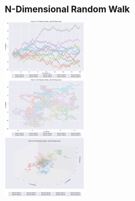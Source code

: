# N-Dimensional Random Walk

<img src="https://raw.githubusercontent.com/stevens97/ND_Random_Walk/main/1D_Random_Walk.png" width="50%" height="50%">
<img src="https://raw.githubusercontent.com/stevens97/ND_Random_Walk/main/2D_Random_Walk.png" width="50%" height="50%">
<img src="https://raw.githubusercontent.com/stevens97/ND_Random_Walk/main/3D_Random_Walk.png" width="50%" height="50%">
